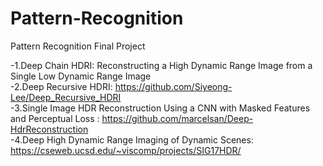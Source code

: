 # Pattern-Recognition
Pattern Recognition Final Project

  -1.Deep Chain HDRI: Reconstructing a High Dynamic Range Image from a Single Low Dynamic Range Image   
  -2.Deep Recursive HDRI: https://github.com/Siyeong-Lee/Deep_Recursive_HDRI  
  -3.Single Image HDR Reconstruction Using a CNN with Masked Features and Perceptual Loss 
  : https://github.com/marcelsan/Deep-HdrReconstruction   
  -4.Deep High Dynamic Range Imaging of Dynamic Scenes: https://cseweb.ucsd.edu/~viscomp/projects/SIG17HDR/   
